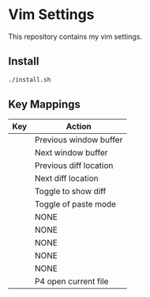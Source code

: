 # Vim Settings

This repository contains my vim settings.

## Install
```bash
./install.sh
```

## Key Mappings
| Key   | Action                 |
| ---   | ---                    |
| <F1>  | Previous window buffer |
| <F2>  | Next window buffer     |
| <F3>  | Previous diff location |
| <F4>  | Next diff location     |
| <F5>  | Toggle to show diff    |
| <F6>  | Toggle of paste mode   |
| <F7>  | NONE                   |
| <F8>  | NONE                   |
| <F9>  | NONE                   |
| <F10> | NONE                   |
| <F11> | NONE                   |
| <F12> | P4 open current file   |

